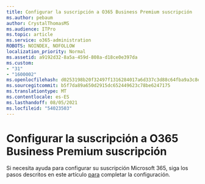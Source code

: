 ```yaml
---
title: Configurar la suscripción a O365 Business Premium suscripción
ms.author: pebaum
author: CrystalThomasMS
ms.audience: ITPro
ms.topic: article
ms.service: o365-administration
ROBOTS: NOINDEX, NOFOLLOW
localization_priority: Normal
ms.assetid: a9192d32-8a5a-459d-808a-d18ce0e397da
ms.custom:
- "31"
- "1600002"
ms.openlocfilehash: d0253198b20f32497f1316284017a6d337c3d88c64fba9a3c8e05c0057b655d7
ms.sourcegitcommit: b5f7da89a650d2915dc652449623c78be6247175
ms.translationtype: MT
ms.contentlocale: es-ES
ms.lasthandoff: 08/05/2021
ms.locfileid: "54023503"
---
```

# <a name="setting-up-your-o365-business-premium-subscription"></a>Configurar la suscripción a O365 Business Premium suscripción

Si necesita ayuda para configurar su suscripción Microsoft 365, siga los pasos descritos en este artículo [para](https://docs.microsoft.com/microsoft-365/admin/setup/setup?view=o365-worldwide&tabs=BusPremium) completar la configuración.
  